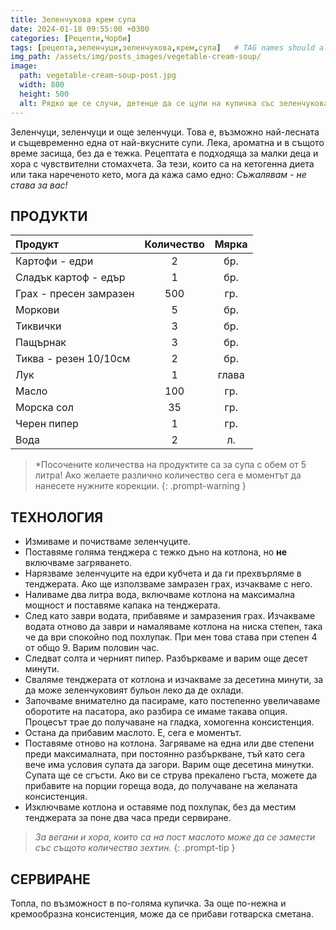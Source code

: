 ```yaml
---
title: Зеленчукова крем супа
date: 2024-01-18 09:55:00 +0300
categories: [Рецепти,Чорби]
tags: [рецепта,зеленчуци,зеленчукова,крем,супа]   # TAG names should always be lowercase
img_path: /assets/img/posts_images/vegetable-cream-soup/
image:
  path: vegetable-cream-soup-post.jpg
  width: 800
  height: 500
  alt: Рядко ще се случи, детенце да се цупи на купичка със зеленчукова крем супичка.
---
```


Зеленчуци, зеленчуци и още зеленчуци. Това е, възможно най-лесната и същевременно една от най-вкусните супи. Лека, ароматна и в същото време засища, без да е тежка. Рецептата е подходяща за малки деца и хора с чувствителни стомахчета. За тези, които са на кетогенна диета или така нареченото кето, мога да кажа само едно: *Съжалявам - не става за вас!*

## **ПРОДУКТИ**

| Продукт                    |Количество  |Мярка   |
|:---------------------------|:----------:|:------:|
|Картофи - едри              |2           |бр.     |
|Сладък картоф - едър        |1           |бр.     |
|Грах - пресен замразен      |500         |гр.     |
|Моркови                     |5           |бр.     |
|Тиквички                    |3           |бр.     |
|Пащърнак                    |3           |бр.     |
|Тиква - резен 10/10см       |2           |бр.     |
|Лук                         |1           |глава   |
|Масло                       |100         |гр.     |
|Морска сол                  |35          |гр.     |
|Черен пипер                 |1           |гр.     |
|Вода                        |2           |л.      |

> *Посочените количества на продуктите са за супа с обем от 5 литра! Ако желаете различно количество сега е моментът да нанесете нужните корекции.
{: .prompt-warning }

## **ТЕХНОЛОГИЯ**

- Измиваме и почистваме зеленчуците.
- Поставяме голяма тенджера с тежко дъно на котлона, но **не** включваме загряването.
- Нарязваме зеленчуците на едри кубчета и да ги прехвърляме в тенджерата. Ако ще използваме замразен грах, изчакваме с него.
- Наливаме два литра вода, включваме котлона на максимална мощност и поставяме капака на тенджерата.
- След като заври водата, прибавяме и замразения грах. Изчакваме водата отново да заври и намаляваме котлона на ниска степен, така че да ври спокойно под похлупак. При мен това става при степен 4 от общо 9. Варим половин час.
- Следват солта и черният пипер. Разбъркваме и варим още десет минути.
- Сваляме тенджерата от котлона и изчакваме за десетина минути, за да може зеленчуковият бульон леко да де охлади.
- Започваме внимателно да пасираме, като постепенно увеличаваме оборотите на пасатора, ако разбира се имаме такава опция. Процесът трае до получаване на гладка, хомогенна консистенция.
- Остана да прибавим маслото. Е, сега е моментът.
- Поставяме отново на котлона. Загряваме на една или две степени преди максималната, при постоянно разбъркване, тъй като сега вече има условия супата да загори. Варим още десетина минутки. Супата ще се сгъсти. Ако ви се струва прекалено гъста, можете да прибавите на порции гореща вода, до получаване на желаната консистенция.
- Изключваме котлона и оставяме под похлупак, без да местим тенджерата за поне два часа преди сервиране.

> *За вегани и хора, които са на пост маслото може да се замести със същото количество зехтин.*
{: .prompt-tip }

## **СЕРВИРАНЕ**

Топла, по възможност в по-голяма купичка. За още по-нежна и кремообразна консистенция, може да се прибави готварска сметана.
